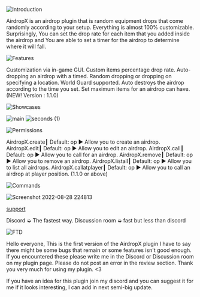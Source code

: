 ![Introduction](https://user-images.githubusercontent.com/88251253/187979164-7d28356c-620a-4a48-8c96-bbd41d1cd081.png)

AirdropX is an airdrop plugin that is random equipment drops that come randomly according to your setup. Everything is almost 100% customizable. Surprisingly, You can set the drop rate for each item that you added inside the airdrop and You are able to set a timer for the airdrop to determine where it will fall.

![Features](https://user-images.githubusercontent.com/88251253/187979187-ddaa3f71-5c60-44de-95ff-fd0acaea1a32.png)

Customization via in-game GUI.
Custom items percentage drop rate.
Auto-dropping an airdrop with a timed.
Random dropping or dropping on specifying a location.
World Guard supported.
Auto destroys the airdrop according to the time you set.
Set maximum items for an airdrop can have. (NEW! Version : 1.1.0)

![Showcases](https://user-images.githubusercontent.com/88251253/187979216-cd9969f5-5875-4d7e-8a9d-bf3a87d0a8a5.png)

![main](https://user-images.githubusercontent.com/88251253/187979237-a91246b4-ac94-4e0e-bb0c-dcc503c22ae7.gif)
![seconds (1)](https://user-images.githubusercontent.com/88251253/187979257-0b8cc019-3160-438b-939a-5cf057479a4f.gif)

![Permissions](https://user-images.githubusercontent.com/88251253/187979268-97876a6f-7b7f-4424-8f6a-41ec2d3261ef.png)

AirdropX.create┃ Default: op ▶ Allow you to create an airdrop.
AirdropX.edit┃ Default: op ▶ Allow you to edit an airdrop.
AirdropX.call┃ Default: op ▶ Allow you to call for an airdrop.
AirdropX.remove┃ Default: op ▶ Allow you to remove an airdrop.
AirdropX.listall┃ Default: op ▶ Allow you to list all airdrops.
AirdropX.callatplayer┃ Default: op ▶ Allow you to call an airdrop at player position. (1.1.0 or above)

![Commands](https://user-images.githubusercontent.com/88251253/187979324-064f25b0-107f-43dc-8d10-a10ef0e2e162.png)

![Screenshot 2022-08-28 224813](https://user-images.githubusercontent.com/88251253/187979375-d883b1df-df02-4b70-9109-d6655468e2c6.png)


[support](https://user-images.githubusercontent.com/88251253/187979398-af83d8d3-1842-479e-9760-d748d9ce1a3b.png)

Discord ➭ The fastest way.
Discussion room ➭ fast but less than discord

![FTD](https://user-images.githubusercontent.com/88251253/187979418-14e3279a-b6ce-4d38-a349-f2bdf9ab5aff.png)

Hello everyone, This is the first version of the AirdropX plugin I have to say there might be some bugs that remain or some features isn't good enough. If you encountered these please write me in the Discord or Discussion room on my plugin page. Please do not post an error in the review section. Thank you very much for using my plugin. <3

If you have an idea for this plugin join my discord and you can suggest it for me if it looks interesting, I can add in next semi-big update.
